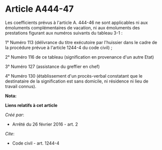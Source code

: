 # Article A444-47

Les coefficients prévus à l'article A. 444-46 ne sont applicables ni aux émoluments complémentaires de vacation, ni aux
émoluments des prestations figurant aux numéros suivants du tableau 3-1 : 

1° Numéro 113 (délivrance du titre exécutoire par l'huissier dans le cadre de la procédure prévue à l'article 1244-4 du code
civil) ; 

2° Numéro 116 de ce tableau (signification en provenance d'un autre Etat) 

3° Numéro 127 (assistance du greffier en chef) 

4° Numéro 130 (établissement d'un procès-verbal constatant que le destinataire de la signification est sans domicile, ni
résidence ni lieu de travail connus).

**Nota:**



**Liens relatifs à cet article**

_Créé par_:

  - Arrêté du 26 février 2016 - art. 2

_Cite_:

  - Code civil - art. 1244-4
